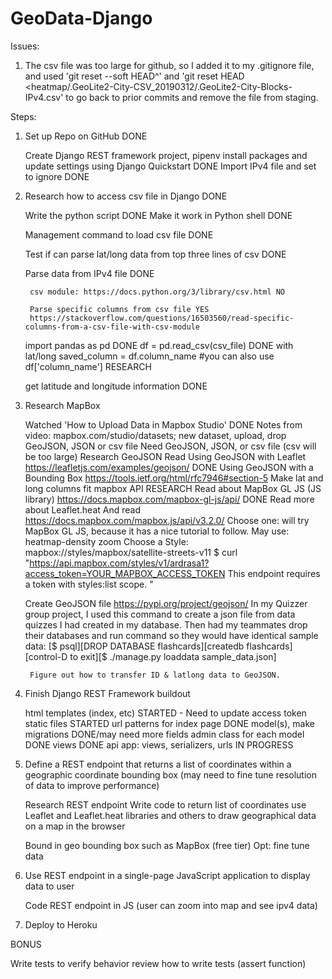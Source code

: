 # GeoData-Django

Issues:

1) The csv file was too large for github, so I added it to my .gitignore file, and used 'git reset --soft HEAD^' and 'git reset HEAD <heatmap/.GeoLite2-City-CSV_20190312/.GeoLite2-City-Blocks-IPv4.csv' to go back to prior commits and remove the file from staging.

Steps:

1) Set up Repo on GitHub DONE
	
    Create Django REST framework project, pipenv install packages and update settings using Django Quickstart DONE
	Import IPv4 file and set to ignore DONE

2) Research how to access csv file in Django DONE
    
    Write the python script DONE
    Make it work in Python shell DONE

    Management command to load csv file DONE

    Test if can parse lat/long data from top three lines of csv DONE

    Parse data from IPv4 file DONE
	
		csv module: https://docs.python.org/3/library/csv.html NO

	    Parse specific columns from csv file YES
		https://stackoverflow.com/questions/16503560/read-specific-columns-from-a-csv-file-with-csv-module

    import pandas as pd DONE
    df = pd.read_csv(csv_file) DONE with lat/long
    saved_column = df.column_name #you can also use df['column_name'] RESEARCH

	get latitude and longitude information DONE

3) Research MapBox
    
    Watched 'How to Upload Data in Mapbox Studio' DONE
        Notes from video: mapbox.com/studio/datasets; new dataset, upload, drop GeoJSON, JSON or csv file
    Need GeoJSON, JSON, or csv file
        (csv will be too large)
    Research GeoJSON
        Read Using GeoJSON with Leaflet https://leafletjs.com/examples/geojson/ DONE
        Using GeoJSON with a Bounding Box https://tools.ietf.org/html/rfc7946#section-5
    Make lat and long columns fit mapbox API  RESEARCH
        Read about MapBox GL JS (JS library) https://docs.mapbox.com/mapbox-gl-js/api/ DONE
        Read more about Leaflet.heat
        And read https://docs.mapbox.com/mapbox.js/api/v3.2.0/
        Choose one: will try MapBox GL JS, because it has a nice tutorial to follow.
            May use:
                heatmap-density
                zoom
        Choose a Style: mapbox://styles/mapbox/satellite-streets-v11
            $ curl "https://api.mapbox.com/styles/v1/ardrasa1?access_token=YOUR_MAPBOX_ACCESS_TOKEN
This endpoint requires a token with styles:list scope.
"
        
    Create GeoJSON file https://pypi.org/project/geojson/
        In my Quizzer group project, I used this command to create a json file from data quizzes I had created in my database. Then had my teammates drop their databases and run command so they would have identical sample data: [$ psql][DROP DATABASE flashcards][createdb flashcards][control-D to exit][$ ./manage.py loaddata sample_data.json]
        
        Figure out how to transfer ID & latlong data to GeoJSON.

4) Finish Django REST Framework buildout
    
    html templates (index, etc) STARTED - Need to update access token
    static files STARTED
    url patterns for index page DONE
    model(s), make migrations DONE/may need more fields
    admin class for each model DONE
    views DONE
    api app: views, serializers, urls IN PROGRESS

5) Define a REST endpoint that returns a list of coordinates within a geographic coordinate bounding box (may need to fine tune resolution of data to improve performance) 
	
    Research REST endpoint
	Write code to return list of coordinates
		use Leaflet and Leaflet.heat libraries and others to draw geographical data on a map in the browser

	Bound in geo bounding box such as MapBox (free tier)
	Opt: fine tune data

6) Use REST endpoint in a single-page JavaScript application to display data to user
	
    Code REST endpoint in JS (user can zoom into map and see ipv4 data)

7) Deploy to Heroku

BONUS

Write tests to verify behavior
	review how to write tests (assert function)
